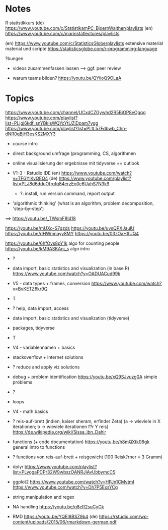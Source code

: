 
# Notes
  
R statistikkurs
(de) https://www.youtube.com/c/StatistikamPC_BjoernWalther/playlists
(en) https://www.youtube.com/c/marinstatlectures/playlists

(en) https://www.youtube.com/c/StatisticsGlobe/playlists  extensive material
 material und scripte https://statisticsglobe.com/r-programming-language

  
?bungen
- videos zusammenfassen lassen --> ggf. peer review

- warum teams bilden? https://youtu.be/QYiioQ9OLaA

# Topics


https://www.youtube.com/channel/UCxdCZGywhd2R5BiOP8vOgqg
https://www.youtube.com/playlist?list=PLjgj6kdf_snYBkIsWQYcYtUZiDpam7ygg
https://www.youtube.com/playlist?list=PLtL57Fdbwb_Chn-dNR0qBjH3esKS2MXY3

- course intro
 - direct background umfrage (programming, CS, algorithmen
 - online visualisierung der ergebnisse mit tidyverse == outlook
- V1-3 - Rstudio IDE
(en) https://www.youtube.com/watch?v=TFGYlKvQEQ4
(de) https://www.youtube.com/playlist?list=PLJ8d6dduOfrqfq84erzEo0c6UahS7N3k9
  - ?: install, run version command, report output


- 'algorithmic thinking' (what is an algorithm, problem decomposition, 'step-by-step')

==> https://youtu.be/_TWsmF8l418

https://youtu.be/mUXo-S7gzds
https://youtu.be/uvsQPXJaulU
https://youtu.be/dHWmnayy8MY
https://youtu.be/03zOaHtIUQ4

https://youtu.be/6hfOvs8pY1k  algo for counting people
https://youtu.be/kM9ASKAni_s  algo intro 
 - ? 


- data import, basic statistics and visualization (in base R)
 https://www.youtube.com/watch?v=OADUACud99k
- V5 - data types + frames, conversion
 https://www.youtube.com/watch?v=BvKETZ6kr9Q
 - T
 - ? help, data import, access

- data import, basic statistics and visualization (tidyverse)
- packages, tidyverse
 - T 
 
- V4 - variablennamen + basics
- stackoverflow + internet solutions
 - ? reduce and apply viz solutions
- debug + problem identification
https://youtu.be/xQ9SJvuzg0A simple problems
 - ?

- loops
- V4 - math basics
 - ? reis-auf-brett (indien, kaiser sheram, erfinder Zeta) (a -> wieviele in X iterationen; b -> wieviele iterationen f?r Y reis)
   https://de.wikipedia.org/wiki/Sissa_ibn_Dahir

- functions (+ code documentation)
https://youtu.be/h8mQXtk06gk general intro to functions
 - ? functions von reis-auf-brett + reisgewicht (100 Reisk?rner = 3 Gramm)

- dplyr
 https://www.youtube.com/playlist?list=PLyogaPCPr32W9wbszOANRJiAvUbbymcCS	
 
 
- ggplot2
https://www.youtube.com/watch?v=HPJn1CMvtmI
https://www.youtube.com/watch?v=Dh7P5ExsYCg

- string manipulation and regex

- NA handling
https://youtu.be/q8eR2suCyGk

- RMD
https://youtu.be/YQEI8BSZ9b4
(de) https://rstudio.com/wp-content/uploads/2015/06/rmarkdown-german.pdf

